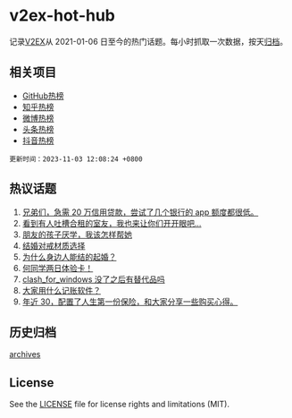# v2ex-hot-hub

 记录[V2EX](https://www.v2ex.com/)从 2021-01-06 日至今的热门话题。每小时抓取一次数据，按天[归档](archives)。
 
 ## 相关项目

- [GitHub热榜](https://github.com/lonnyzhang423/github-hot-hub)
- [知乎热榜](https://github.com/lonnyzhang423/zhihu-hot-hub)
- [微博热榜](https://github.com/lonnyzhang423/weibo-hot-hub)
- [头条热榜](https://github.com/lonnyzhang423/toutiao-hot-hub)
- [抖音热榜](https://github.com/lonnyzhang423/douyin-hot-hub)


 `更新时间：2023-11-03 12:08:24 +0800`

## 热议话题

1. [兄弟们，急需 20 万信用贷款，尝试了几个银行的 app 额度都很低。](https://www.v2ex.com/t/988086)
1. [看到有人吐槽合租的室友，我也来让你们开开眼吧...](https://www.v2ex.com/t/987867)
1. [朋友的孩子厌学，我该怎样帮她](https://www.v2ex.com/t/988088)
1. [结婚对戒材质选择](https://www.v2ex.com/t/987881)
1. [为什么身边人能结的起婚？](https://www.v2ex.com/t/988133)
1. [何同学两日体验卡！](https://www.v2ex.com/t/988004)
1. [clash_for_windows 没了之后有替代品吗](https://www.v2ex.com/t/987907)
1. [大家用什么记账软件？](https://www.v2ex.com/t/988094)
1. [年近 30，配置了人生第一份保险，和大家分享一些购买心得。](https://www.v2ex.com/t/987917)

## 历史归档

[archives](archives)

## License

See the [LICENSE](LICENSE) file for license rights and limitations (MIT).
